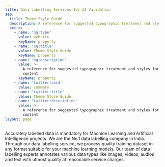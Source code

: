 ```yaml
---
title: Data Labelling Services for AI Validation
seo:
  title: Theme Style Guide
  description: A reference for suggested typographic treatment and styles for your content
  extra:
    - name: 'og:type'
      value: website
      keyName: property
    - name: 'og:title'
      value: Theme Style Guide
      keyName: property
    - name: 'og:description'
      value: >-
        A reference for suggested typographic treatment and styles for your
        content
      keyName: property
    - name: 'twitter:card'
      value: summary
    - name: 'twitter:title'
      value: Theme Style Guide
    - name: 'twitter:description'
      value: >-
        A reference for suggested typographic treatment and styles for your
        content
layout: page
---
```

Accurately labelled data is mandatory for Machine Learning and Artificial Intelligence projects. We are the No.1 data labelling company in India. Through our data labelling service, we process quality training dataset in any format suitable for your machine learning models. Our team of data labelling experts annotates various data types like images, videos, audios and text with utmost quality at reasonable service charges.

#

##### &#xA;&#xA;
